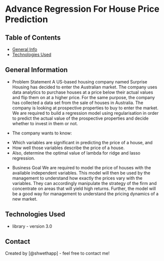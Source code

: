 # Advance Regression For House Price Prediction



## Table of Contents
* [General Info](#general-information)
* [Technologies Used](#technologies-used)




## General Information
- Problem Statement
A US-based housing company named Surprise Housing has decided to enter the Australian market. The company uses data analytics to purchase houses at a price below their actual values and flip them on at a higher price. For the same purpose, the company has collected a data set from the sale of houses in Australia. The company is looking at prospective properties to buy to enter the market. We are required to build a regression model using regularisation in order to predict the actual value of the prospective properties and decide whether to invest in them or not.

- The company wants to know:

* Which variables are significant in predicting the price of a house, and
* How well those variables describe the price of a house.
* Also, determine the optimal value of lambda for ridge and lasso regression.

- Business Goal
We are required to model the price of houses with the available independent variables. This model will then be used by the management to understand how exactly the prices vary with the variables. They can accordingly manipulate the strategy of the firm and concentrate on areas that will yield high returns. Further, the model will be a good way for management to understand the pricing dynamics of a new market.



## Technologies Used
- library - version 3.0


## Contact
Created by [@shwethapp] - feel free to contact me!


